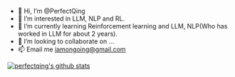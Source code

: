 - 👋 Hi, I’m @PerfectQing
- 👀 I’m interested in LLM, NLP and RL.
- 🌱 I’m currently learning Reinforcement learning and LLM, NLP(Who has worked in LLM for about 2 years).
- 💞️ I’m looking to collaborate on ...
- 📫 Email me iamongoing@gmail.com
<!---
PerfectQing/PerfectQing is a ✨ special ✨ repository because its `README.md` (this file) appears on your GitHub profile.
You can click the Preview link to take a look at your changes.
--->
[![perfectqing's github stats](https://github-readme-stats.vercel.app/api?username=perfectqing "![perfectqing's github stats")](https://github.com/perfectqing/github-readme-stats)
